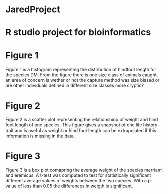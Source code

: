 # JaredProject

# R studio project for bioinformatics

# Figure 1
Figure 1 is a histogram representing the distribution of hindfoot length for the species DM. From the figure there is one size class of animals caught, an area of concern is wether or not the capture method was size biased or are other individuals defined in different size classes more cryptic? 

# Figure 2  
Figure 2 is a scatter plot representing the relationshiop of weight and hind foot length of one species. This figure gives a snapshot of one life history trait and is useful as weight or hind foot length can be extrapolated if this information is missing in the data. 

# Figure 3
Figure 3 is a box plot comapring the average weight of the species merriami and eremicus.  A t-test was computed to test for statistically significant different average values of weights between the two species. With a p-value of less than 0.05 the differences in weigth is significant. 
